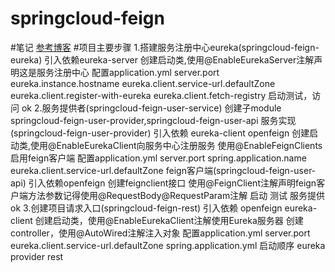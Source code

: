 # springcloud-feign

#笔记
   [参考博客](https://blog.csdn.net/qq_21082615/article/details/91864179)
#项目主要步骤
    1.搭建服务注册中心eureka(springcloud-feign-eureka)
    引入依赖eureka-server
    创建启动类,使用@EnableEurekaServer注解声明这是服务注册中心
    配置application.yml
        server.port
        eureka.instance.hostname
        eureka.client.service-url.defaultZone
        eureka.client.register-with-eureka
        eureka.client.fetch-registry
    启动测试，访问 ok
    2.服务提供者(springcloud-feign-user-service)
    创建子module springcloud-feign-user-provider,springcloud-feign-user-api
        服务实现(springcloud-feign-user-provider)
            引入依赖 eureka-client openfeign
            创建启动类,使用@EnableEurekaClient向服务中心注册服务 使用@EnableFeignClients启用feign客户端
            配置application.yml 
                server.port
                spring.application.name
                eureka.client.service-url.defaultZone
        feign客户端(springcloud-feign-user-api)
            引入依赖openfeign
            创建feignclient接口 使用@FeignClient注解声明feign客户端方法参数记得使用@RequestBody@RequestParam注解
    启动 测试 服务提供ok
    3.创建项目请求入口(springcloud-feign-rest)
    引入依赖 openfeign eureka-client
    创建启动类，使用@EnableEurekaClient注解使用Eureka服务器
    创建controller，使用@AutoWired注解注入对象
    配置application.yml
        server.port
        eureka.client.service-url.defaultZone
        spring.application.yml
    启动顺序
        eureka provider rest
